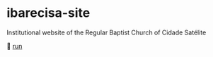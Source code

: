 # ibarecisa-site
Institutional website of the Regular Baptist Church of Cidade Satélite

:rocket: [run](//ibarecisa.org.br)
